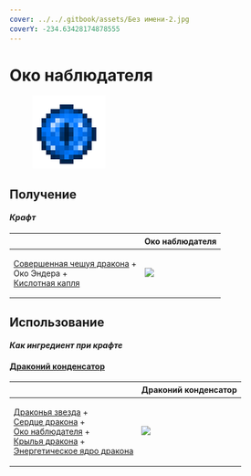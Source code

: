```yaml
---
cover: ../../.gitbook/assets/Без имени-2.jpg
coverY: -234.63428174878555
---
```


# Око наблюдателя

<figure><img src="../../.gitbook/assets/call_of_the_watcher_128.png" alt=""><figcaption></figcaption></figure>

## Получение

#### _Крафт_

| ㅤ                                                                                                                                 | Око наблюдателя                                       |
| --------------------------------------------------------------------------------------------------------------------------------- | ----------------------------------------------------- |
| <p><a href="aquatic_dragon_scale.md">Совершенная чешуя дракона</a> +<br>Око Эндера +<br><a href="acid.md">Кислотная капля</a></p> | ![](../../.gitbook/assets/call\_of\_the\_watcher.png) |

## Использование

#### _Как ингредиент при крафте_

#### [Драконий конденсатор](draconic\_capacitor.md)

| ㅤ                                                                                                                                                                                                                                                                                         | Драконий конденсатор                               |
| ----------------------------------------------------------------------------------------------------------------------------------------------------------------------------------------------------------------------------------------------------------------------------------------- | -------------------------------------------------- |
| <p><a href="dragon_star.md">Драконья звезда</a> +<br><a href="dragon_heart.md">Сердце дракона</a> +<br><a href="call_of_the_watcher.md">Око наблюдателя</a> +<br><a href="dragon_elytra.md">Крылья дракона</a> +<br><a href="draconic_energy_core.md">Энергетическое ядро дракона</a></p> | ![](../../.gitbook/assets/draconic\_capacitor.png) |

